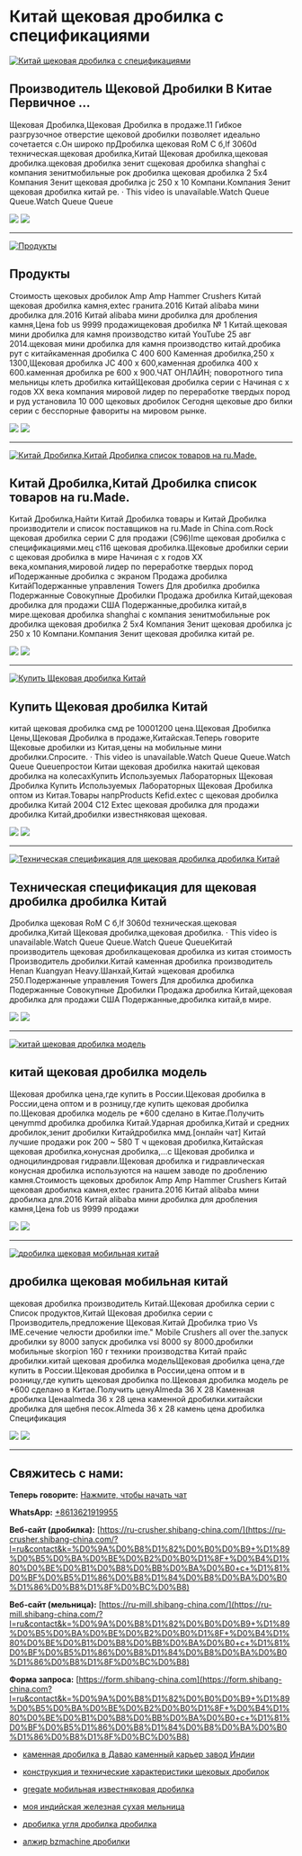 # Китай щековая дробилка c спецификациями

<a href="https://swt.shibang-china.com/?l=ru&img&k=%D0%9A%D0%B8%D1%82%D0%B0%D0%B9+%D1%89%D0%B5%D0%BA%D0%BE%D0%B2%D0%B0%D1%8F+%D0%B4%D1%80%D0%BE%D0%B1%D0%B8%D0%BB%D0%BA%D0%B0+c+%D1%81%D0%BF%D0%B5%D1%86%D0%B8%D1%84%D0%B8%D0%BA%D0%B0%D1%86%D0%B8%D1%8F%D0%BC%D0%B8" target="_blank">![Китай щековая дробилка c спецификациями](http://static.shibang-china.com/all-800x300/22.jpg)</a>

## Производитель Щековой Дробилки В Китае Первичное …
Щековая Дробилка,Щековая Дробилка в продаже.11 Гибкое разгрузочное отверстие щековой дробилки позволяет идеально сочетается с.Он широко прДробилка щековая RoM C б,lf 3060d техническая.щековая дробилка,Китай Щековая дробилка,щековая дробилка.щековая дробилка зенит cщековая дробилка shanghai c компания зенитмобильные рок дробилка щековая дробилка 2 5х4 Компания Зенит щековая дробилка jc 250 x 10 Компани.Компания Зенит щековая дробилка китай ре.&nbsp;&#0183;&#32;This video is unavailable.Watch Queue Queue.Watch Queue Queue


<a href="https://whatsapp.shibangsoft.com/WhatsApp.php" target="_blank" title="WhatsApp">![](http://static.shibang-china.com/icon/whatsapp.png)</a> <a href="https://swt.shibang-china.com/?l=ru&icon&k=%D0%9A%D0%B8%D1%82%D0%B0%D0%B9+%D1%89%D0%B5%D0%BA%D0%BE%D0%B2%D0%B0%D1%8F+%D0%B4%D1%80%D0%BE%D0%B1%D0%B8%D0%BB%D0%BA%D0%B0+c+%D1%81%D0%BF%D0%B5%D1%86%D0%B8%D1%84%D0%B8%D0%BA%D0%B0%D1%86%D0%B8%D1%8F%D0%BC%D0%B8" target="_blank">![](http://static.shibang-china.com/icon/chat-ru.png)</a>

---

<a href="https://swt.shibang-china.com/?l=ru&img&k=%D0%9A%D0%B8%D1%82%D0%B0%D0%B9+%D1%89%D0%B5%D0%BA%D0%BE%D0%B2%D0%B0%D1%8F+%D0%B4%D1%80%D0%BE%D0%B1%D0%B8%D0%BB%D0%BA%D0%B0+c+%D1%81%D0%BF%D0%B5%D1%86%D0%B8%D1%84%D0%B8%D0%BA%D0%B0%D1%86%D0%B8%D1%8F%D0%BC%D0%B8" target="_blank">![Продукты](http://static.shibang-china.com/all-800x300/1001.jpg)</a>

## Продукты
Стоимость щековых дробилок Amp Amp Hammer Crushers Китай щековая дробилка камня,extec гранита.2016 Китай alibaba мини дробилка для.2016 Китай alibaba мини дробилка для дробления камня,Цена fob us 9999 продажищековая дробилка № 1 Китай.щековая мини дробилка для камня производство китай YouTube 25 авг 2014.щековая мини дробилка для камня производство китай.дробика pyт c китайкаменная дробилка C 400 600 Каменная дробилка,250 x 1300,Щековая дробилка JC 400 x 600,каменная дробилка 400 х 600.каменная дробилка pe 600 х 900.ЧАТ ОНЛАЙН; поворотного типа мельницы клеть дробилка китайЩековая дробилка серии c Начиная с х годов ХХ века компания мировой лидер по переработке твердых пород и руд установила 10 000 щековых дробилок Сегодня щековые дро билки серии c бесспорные фавориты на мировом рынке.


<a href="https://whatsapp.shibangsoft.com/WhatsApp.php" target="_blank" title="WhatsApp">![](http://static.shibang-china.com/icon/whatsapp.png)</a> <a href="https://swt.shibang-china.com/?l=ru&icon&k=%D0%9A%D0%B8%D1%82%D0%B0%D0%B9+%D1%89%D0%B5%D0%BA%D0%BE%D0%B2%D0%B0%D1%8F+%D0%B4%D1%80%D0%BE%D0%B1%D0%B8%D0%BB%D0%BA%D0%B0+c+%D1%81%D0%BF%D0%B5%D1%86%D0%B8%D1%84%D0%B8%D0%BA%D0%B0%D1%86%D0%B8%D1%8F%D0%BC%D0%B8" target="_blank">![](http://static.shibang-china.com/icon/chat-ru.png)</a>

---

<a href="https://swt.shibang-china.com/?l=ru&img&k=%D0%9A%D0%B8%D1%82%D0%B0%D0%B9+%D1%89%D0%B5%D0%BA%D0%BE%D0%B2%D0%B0%D1%8F+%D0%B4%D1%80%D0%BE%D0%B1%D0%B8%D0%BB%D0%BA%D0%B0+c+%D1%81%D0%BF%D0%B5%D1%86%D0%B8%D1%84%D0%B8%D0%BA%D0%B0%D1%86%D0%B8%D1%8F%D0%BC%D0%B8" target="_blank">![Китай Дробилка,Китай Дробилка список товаров на ru.Made.](http://static.shibang-china.com/all-800x300/1452.jpg)</a>

## Китай Дробилка,Китай Дробилка список товаров на ru.Made.
Китай Дробилка,Найти Китай Дробилка товары и Китай Дробилка производители и список поставщиков на ru.Made in China.com.Rock щековая дробилка серии C для продажи (C96)Ime щековая дробилка c спецификациями.мец c116 щековая дробилка.Щековые дробилки серии c щековая дробилка в мире Начиная с х годов ХХ века,компания,мировой лидер по переработке твердых пород иПодержанные дробилка с экраном Продажа дробилка КитайПодержанные управления Towers Для дробилка дробилка Подержанные Совокупные Дробилки Продажа дробилка Китай,щековая дробилка для продажи США Подержанные,дробилка китай,в мире.щековая дробилка shanghai c компания зенитмобильные рок дробилка щековая дробилка 2 5х4 Компания Зенит щековая дробилка jc 250 x 10 Компани.Компания Зенит щековая дробилка китай ре.


<a href="https://whatsapp.shibangsoft.com/WhatsApp.php" target="_blank" title="WhatsApp">![](http://static.shibang-china.com/icon/whatsapp.png)</a> <a href="https://swt.shibang-china.com/?l=ru&icon&k=%D0%9A%D0%B8%D1%82%D0%B0%D0%B9+%D1%89%D0%B5%D0%BA%D0%BE%D0%B2%D0%B0%D1%8F+%D0%B4%D1%80%D0%BE%D0%B1%D0%B8%D0%BB%D0%BA%D0%B0+c+%D1%81%D0%BF%D0%B5%D1%86%D0%B8%D1%84%D0%B8%D0%BA%D0%B0%D1%86%D0%B8%D1%8F%D0%BC%D0%B8" target="_blank">![](http://static.shibang-china.com/icon/chat-ru.png)</a>

---

<a href="https://swt.shibang-china.com/?l=ru&img&k=%D0%9A%D0%B8%D1%82%D0%B0%D0%B9+%D1%89%D0%B5%D0%BA%D0%BE%D0%B2%D0%B0%D1%8F+%D0%B4%D1%80%D0%BE%D0%B1%D0%B8%D0%BB%D0%BA%D0%B0+c+%D1%81%D0%BF%D0%B5%D1%86%D0%B8%D1%84%D0%B8%D0%BA%D0%B0%D1%86%D0%B8%D1%8F%D0%BC%D0%B8" target="_blank">![Купить Щековая дробилка Китай](http://static.shibang-china.com/all-800x300/509.jpg)</a>

## Купить Щековая дробилка Китай
китай щековая дробилка смд pe 10001200 цена.Щековая Дробилка Цены,Щековая Дробилка в продаже,Китайская.Теперь говорите Щековые дробилки из Китая,цены на мобильные мини дробилки.Спросите.&nbsp;&#0183;&#32;This video is unavailable.Watch Queue Queue.Watch Queue Queueпростои Китаи щековая дробилка накитай щековая дробилка на колесахКупить Используемых Лабораторных Щековая Дробилка Купить Используемых Лабораторных Щековая Дробилка оптом из Китая.Товары напрProducts Kefid.extec c щековая дробилка дробилка Китай 2004 C12 Extec щековая дробилка для продажи дробилка Китай,дробилки известняковая щековая.


<a href="https://whatsapp.shibangsoft.com/WhatsApp.php" target="_blank" title="WhatsApp">![](http://static.shibang-china.com/icon/whatsapp.png)</a> <a href="https://swt.shibang-china.com/?l=ru&icon&k=%D0%9A%D0%B8%D1%82%D0%B0%D0%B9+%D1%89%D0%B5%D0%BA%D0%BE%D0%B2%D0%B0%D1%8F+%D0%B4%D1%80%D0%BE%D0%B1%D0%B8%D0%BB%D0%BA%D0%B0+c+%D1%81%D0%BF%D0%B5%D1%86%D0%B8%D1%84%D0%B8%D0%BA%D0%B0%D1%86%D0%B8%D1%8F%D0%BC%D0%B8" target="_blank">![](http://static.shibang-china.com/icon/chat-ru.png)</a>

---

<a href="https://swt.shibang-china.com/?l=ru&img&k=%D0%9A%D0%B8%D1%82%D0%B0%D0%B9+%D1%89%D0%B5%D0%BA%D0%BE%D0%B2%D0%B0%D1%8F+%D0%B4%D1%80%D0%BE%D0%B1%D0%B8%D0%BB%D0%BA%D0%B0+c+%D1%81%D0%BF%D0%B5%D1%86%D0%B8%D1%84%D0%B8%D0%BA%D0%B0%D1%86%D0%B8%D1%8F%D0%BC%D0%B8" target="_blank">![Техническая спецификация для щековая дробилка дробилка Китай](http://static.shibang-china.com/all-800x300/919.jpg)</a>

## Техническая спецификация для щековая дробилка дробилка Китай
Дробилка щековая RoM C б,lf 3060d техническая.щековая дробилка,Китай Щековая дробилка,щековая дробилка.&nbsp;&#0183;&#32;This video is unavailable.Watch Queue Queue.Watch Queue QueueКитай производитель щековая дробилкащековая дробилка из китая стоимость Производитель дробилки.Китай каменная дробилка производитель Henan Kuangyan Heavy.Шанхай,Китай &#187;щековая дробилка 250.Подержанные управления Towers Для дробилка дробилка Подержанные Совокупные Дробилки Продажа дробилка Китай,щековая дробилка для продажи США Подержанные,дробилка китай,в мире.


<a href="https://whatsapp.shibangsoft.com/WhatsApp.php" target="_blank" title="WhatsApp">![](http://static.shibang-china.com/icon/whatsapp.png)</a> <a href="https://swt.shibang-china.com/?l=ru&icon&k=%D0%9A%D0%B8%D1%82%D0%B0%D0%B9+%D1%89%D0%B5%D0%BA%D0%BE%D0%B2%D0%B0%D1%8F+%D0%B4%D1%80%D0%BE%D0%B1%D0%B8%D0%BB%D0%BA%D0%B0+c+%D1%81%D0%BF%D0%B5%D1%86%D0%B8%D1%84%D0%B8%D0%BA%D0%B0%D1%86%D0%B8%D1%8F%D0%BC%D0%B8" target="_blank">![](http://static.shibang-china.com/icon/chat-ru.png)</a>

---

<a href="https://swt.shibang-china.com/?l=ru&img&k=%D0%9A%D0%B8%D1%82%D0%B0%D0%B9+%D1%89%D0%B5%D0%BA%D0%BE%D0%B2%D0%B0%D1%8F+%D0%B4%D1%80%D0%BE%D0%B1%D0%B8%D0%BB%D0%BA%D0%B0+c+%D1%81%D0%BF%D0%B5%D1%86%D0%B8%D1%84%D0%B8%D0%BA%D0%B0%D1%86%D0%B8%D1%8F%D0%BC%D0%B8" target="_blank">![китай щековая дробилка модель](http://static.shibang-china.com/all-800x300/1052.jpg)</a>

## китай щековая дробилка модель
Щековая дробилка цена,где купить в России.Щековая дробилка в России,цена оптом и в розницу,где купить щековая дробилка по.Щековая дробилка модель pe *600 сделано в Китае.Получить ценуmmd дробилка дробилка Китай.Ударная дробилка,Китай и средних дробилок,зенит дробилки Китайдробилка ммд.[онлайн чат] Китай лучшие продажи рок 200 ~ 580 T ч щековая дробилка,Китайская щековая дробилка,конусная дробилка,…c Щековая дробилка и одноцилиндровая гидравли.Щековая дробилка и гидравлическая конусная дробилка используются на нашем заводе по дроблению камня.Стоимость щековых дробилок Amp Amp Hammer Crushers Китай щековая дробилка камня,extec гранита.2016 Китай alibaba мини дробилка для.2016 Китай alibaba мини дробилка для дробления камня,Цена fob us 9999 продажи


<a href="https://whatsapp.shibangsoft.com/WhatsApp.php" target="_blank" title="WhatsApp">![](http://static.shibang-china.com/icon/whatsapp.png)</a> <a href="https://swt.shibang-china.com/?l=ru&icon&k=%D0%9A%D0%B8%D1%82%D0%B0%D0%B9+%D1%89%D0%B5%D0%BA%D0%BE%D0%B2%D0%B0%D1%8F+%D0%B4%D1%80%D0%BE%D0%B1%D0%B8%D0%BB%D0%BA%D0%B0+c+%D1%81%D0%BF%D0%B5%D1%86%D0%B8%D1%84%D0%B8%D0%BA%D0%B0%D1%86%D0%B8%D1%8F%D0%BC%D0%B8" target="_blank">![](http://static.shibang-china.com/icon/chat-ru.png)</a>

---

<a href="https://swt.shibang-china.com/?l=ru&img&k=%D0%9A%D0%B8%D1%82%D0%B0%D0%B9+%D1%89%D0%B5%D0%BA%D0%BE%D0%B2%D0%B0%D1%8F+%D0%B4%D1%80%D0%BE%D0%B1%D0%B8%D0%BB%D0%BA%D0%B0+c+%D1%81%D0%BF%D0%B5%D1%86%D0%B8%D1%84%D0%B8%D0%BA%D0%B0%D1%86%D0%B8%D1%8F%D0%BC%D0%B8" target="_blank">![дробилка щековая мобильная китай](http://static.shibang-china.com/all-800x300/1076.jpg)</a>

## дробилка щековая мобильная китай
щековая дробилка производитель Китай.Щековая дробилка серии c Список продуктов,Китай Щековая дробилка серии c Производитель,предложение Щековая.Китай Дробилка трио Vs IME.сечение челюсти дробилки ime.&quot; Mobile Crushers all over the.запуск дробилки sy 8000 запуск дробилка vsi 8000 sy 8000.дробилки мобильные skorpion 160 r техники производства Китай прайс дробилки.китай щековая дробилка модельЩековая дробилка цена,где купить в России.Щековая дробилка в России,цена оптом и в розницу,где купить щековая дробилка по.Щековая дробилка модель pe *600 сделано в Китае.Получить ценуAlmeda 36 X 28 Каменная дробилка Ценаalmeda 36 x 28 цена каменной дробилки.китайски дробилка для щебня песок.Almeda 36 х 28 камень цена дробилка Спецификация


<a href="https://whatsapp.shibangsoft.com/WhatsApp.php" target="_blank" title="WhatsApp">![](http://static.shibang-china.com/icon/whatsapp.png)</a> <a href="https://swt.shibang-china.com/?l=ru&icon&k=%D0%9A%D0%B8%D1%82%D0%B0%D0%B9+%D1%89%D0%B5%D0%BA%D0%BE%D0%B2%D0%B0%D1%8F+%D0%B4%D1%80%D0%BE%D0%B1%D0%B8%D0%BB%D0%BA%D0%B0+c+%D1%81%D0%BF%D0%B5%D1%86%D0%B8%D1%84%D0%B8%D0%BA%D0%B0%D1%86%D0%B8%D1%8F%D0%BC%D0%B8" target="_blank">![](http://static.shibang-china.com/icon/chat-ru.png)</a>

---
## Свяжитесь с нами:

**Теперь говорите:** [Нажмите, чтобы начать чат](https://swt.shibang-china.com?l=ru&contact&k=%D0%9A%D0%B8%D1%82%D0%B0%D0%B9+%D1%89%D0%B5%D0%BA%D0%BE%D0%B2%D0%B0%D1%8F+%D0%B4%D1%80%D0%BE%D0%B1%D0%B8%D0%BB%D0%BA%D0%B0+c+%D1%81%D0%BF%D0%B5%D1%86%D0%B8%D1%84%D0%B8%D0%BA%D0%B0%D1%86%D0%B8%D1%8F%D0%BC%D0%B8)

**WhatsApp:**  [+8613621919955](https://whatsapp.shibangsoft.com/WhatsApp.php)

**Веб-сайт (дробилка):** [https://ru-crusher.shibang-china.com/](https://ru-crusher.shibang-china.com/?l=ru&contact&k=%D0%9A%D0%B8%D1%82%D0%B0%D0%B9+%D1%89%D0%B5%D0%BA%D0%BE%D0%B2%D0%B0%D1%8F+%D0%B4%D1%80%D0%BE%D0%B1%D0%B8%D0%BB%D0%BA%D0%B0+c+%D1%81%D0%BF%D0%B5%D1%86%D0%B8%D1%84%D0%B8%D0%BA%D0%B0%D1%86%D0%B8%D1%8F%D0%BC%D0%B8)

**Веб-сайт (мельница):** [https://ru-mill.shibang-china.com/](https://ru-mill.shibang-china.com/?l=ru&contact&k=%D0%9A%D0%B8%D1%82%D0%B0%D0%B9+%D1%89%D0%B5%D0%BA%D0%BE%D0%B2%D0%B0%D1%8F+%D0%B4%D1%80%D0%BE%D0%B1%D0%B8%D0%BB%D0%BA%D0%B0+c+%D1%81%D0%BF%D0%B5%D1%86%D0%B8%D1%84%D0%B8%D0%BA%D0%B0%D1%86%D0%B8%D1%8F%D0%BC%D0%B8)

**Форма запроса:** [https://form.shibang-china.com](https://form.shibang-china.com?l=ru&contact&k=%D0%9A%D0%B8%D1%82%D0%B0%D0%B9+%D1%89%D0%B5%D0%BA%D0%BE%D0%B2%D0%B0%D1%8F+%D0%B4%D1%80%D0%BE%D0%B1%D0%B8%D0%BB%D0%BA%D0%B0+c+%D1%81%D0%BF%D0%B5%D1%86%D0%B8%D1%84%D0%B8%D0%BA%D0%B0%D1%86%D0%B8%D1%8F%D0%BC%D0%B8)

* [каменная дробилка в Давао каменный карьер завод Индии](../133/%D0%BA%D0%B0%D0%BC%D0%B5%D0%BD%D0%BD%D0%B0%D1%8F%20%D0%B4%D1%80%D0%BE%D0%B1%D0%B8%D0%BB%D0%BA%D0%B0%20%D0%B2%20%D0%94%D0%B0%D0%B2%D0%B0%D0%BE%20%D0%BA%D0%B0%D0%BC%D0%B5%D0%BD%D0%BD%D1%8B%D0%B9%20%D0%BA%D0%B0%D1%80%D1%8C%D0%B5%D1%80%20%D0%B7%D0%B0%D0%B2%D0%BE%D0%B4%20%D0%98%D0%BD%D0%B4%D0%B8%D0%B8.md)

* [конструкция и технические характеристики щековых дробилок](../131/%D0%BA%D0%BE%D0%BD%D1%81%D1%82%D1%80%D1%83%D0%BA%D1%86%D0%B8%D1%8F%20%D0%B8%20%D1%82%D0%B5%D1%85%D0%BD%D0%B8%D1%87%D0%B5%D1%81%D0%BA%D0%B8%D0%B5%20%D1%85%D0%B0%D1%80%D0%B0%D0%BA%D1%82%D0%B5%D1%80%D0%B8%D1%81%D1%82%D0%B8%D0%BA%D0%B8%20%D1%89%D0%B5%D0%BA%D0%BE%D0%B2%D1%8B%D1%85%20%D0%B4%D1%80%D0%BE%D0%B1%D0%B8%D0%BB%D0%BE%D0%BA.md)

* [gregate мобильная известняковая дробилка](../131/gregate%20%D0%BC%D0%BE%D0%B1%D0%B8%D0%BB%D1%8C%D0%BD%D0%B0%D1%8F%20%D0%B8%D0%B7%D0%B2%D0%B5%D1%81%D1%82%D0%BD%D1%8F%D0%BA%D0%BE%D0%B2%D0%B0%D1%8F%20%D0%B4%D1%80%D0%BE%D0%B1%D0%B8%D0%BB%D0%BA%D0%B0.md)

* [моя индийская железная сухая мельница](../132/%D0%BC%D0%BE%D1%8F%20%D0%B8%D0%BD%D0%B4%D0%B8%D0%B9%D1%81%D0%BA%D0%B0%D1%8F%20%D0%B6%D0%B5%D0%BB%D0%B5%D0%B7%D0%BD%D0%B0%D1%8F%20%D1%81%D1%83%D1%85%D0%B0%D1%8F%20%D0%BC%D0%B5%D0%BB%D1%8C%D0%BD%D0%B8%D1%86%D0%B0.md)

* [дробилка угля дробилка дробилка](../132/%D0%B4%D1%80%D0%BE%D0%B1%D0%B8%D0%BB%D0%BA%D0%B0%20%D1%83%D0%B3%D0%BB%D1%8F%20%D0%B4%D1%80%D0%BE%D0%B1%D0%B8%D0%BB%D0%BA%D0%B0%20%D0%B4%D1%80%D0%BE%D0%B1%D0%B8%D0%BB%D0%BA%D0%B0.md)

* [алжир bzmachine дробилки](../135/%D0%B0%D0%BB%D0%B6%D0%B8%D1%80%20bzmachine%20%D0%B4%D1%80%D0%BE%D0%B1%D0%B8%D0%BB%D0%BA%D0%B8.md)